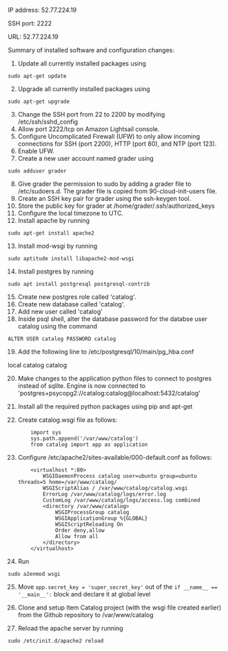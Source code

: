 IP address: 52.77.224.19

SSH port: 2222

URL: 52.77.224.19

Summary of installed software and configuration changes:
1. Update all currently installed packages using 

`sudo apt-get update`

2. Upgrade all currently installed packages using 

`sudo apt-get upgrade`

3. Change the SSH port from 22 to 2200 by modifying /etc/ssh/sshd_config
4. Allow port 2222/tcp on Amazon Lightsail console.
5. Configure Uncomplicated Firewall (UFW) to only allow incoming connections for SSH (port 2200), HTTP (port 80), and NTP (port 123).
6. Enable UFW.
7. Create a new user account named grader using 

`sudo adduser grader`

8. Give grader the permission to sudo by adding a grader file to /etc/sudoers.d. The grader file is copied from 90-cloud-init-users file.
9. Create an SSH key pair for grader using the ssh-keygen tool.
10. Store the public key for grader at /home/grader/.ssh/authorized_keys
11. Configure the local timezone to UTC.
12. Install apache by running 

`sudo apt-get install apache2`

13. Install mod-wsgi by running 

`sudo aptitude install libapache2-mod-wsgi`

14. Install postgres by running 

`sudo apt install postgresql postgresql-contrib`

15. Create new postgres role called 'catalog'.
16. Create new database called 'catalog'.
17. Add new user called 'catalog'
18. Inside psql shell, alter the database password for the databse user catalog using the command 

`ALTER USER catalog PASSWORD catalog`

19. Add the following line to /etc/postgresql/10/main/pg_hba.conf

local   catalog         catalog                                 

20. Make changes to the application python files to connect to postgres instead of sqlite. Engine is now connected to 'postgres+psycopg2://catalog:catalog@localhost:5432/catalog'

21. Install all the required python packages using pip and apt-get
22. Create catalog.wsgi file as follows:

	```
		import sys	
		sys.path.append('/var/www/catalog')	
		from catalog import app as application	
	```

23. Configure /etc/apache2/sites-available/000-default.conf as follows:

	```
		<virtualhost *:80>  
		    WSGIDaemonProcess catalog user=ubuntu group=ubuntu threads=5 home=/var/www/catalog/  
		    WSGIScriptAlias / /var/www/catalog/catalog.wsgi  
		    ErrorLog /var/www/catalog/logs/error.log  
		    CustomLog /var/www/catalog/logs/access.log combined  
		    <directory /var/www/catalog>  
		        WSGIProcessGroup catalog  
		        WSGIApplicationGroup %{GLOBAL}  
		        WSGIScriptReloading On  
		        Order deny,allow  
		        Allow from all  
		    </directory>  
		</virtualhost>  
	```

24. Run 

`sudo a2enmod wsgi`

25. Move  `app.secret_key = 'super_secret_key'` out of the `if __name__ == '__main__':` block and declare it at global level

26. Clone and setup Item Catalog project (with the wsgi file created earlier) from the Github repository to /var/www/catalog

27. Reload the apache server by running

`sudo /etc/init.d/apache2 reload`


